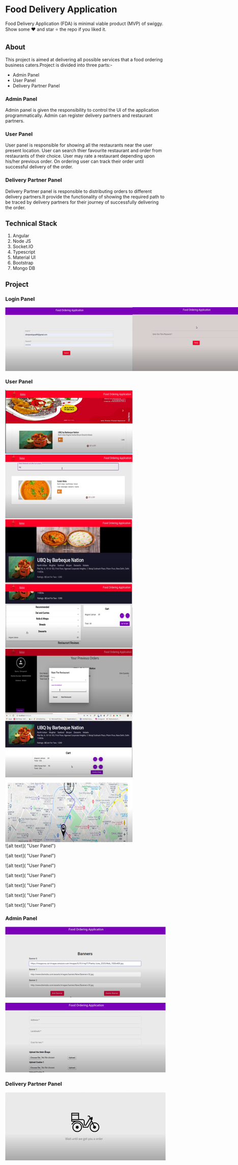 # Food Delivery Application
Food Delivery Application (FDA) is minimal viable product (MVP) of swiggy. Show some ❤️ and star ⭐ the repo if you liked it.

## About
This project is aimed at delivering all possible services that a food ordering business caters.Project is divided into three parts:-
* Admin Panel
* User Panel
* Delivery Partner Panel

### Admin Panel
Admin panel is given the responsibility to control the UI of the application programmatically. Admin can register delivery partners and restaurant partners.

### User Panel
User panel is responsible for showing all the restaurants near the user present location. User can search thier favourite restaurant and order from restaurants of their choice. User may rate a restaurant depending upon his/her previous order. On ordering user can track their order until successful delivery of the order.

### Delivery Partner Panel
Delivery Partner panel is responsible to distributing orders to different delivery partners.It provide the functionality of showing the required path to be traced by delivery partners for their journey of successfully delivering the order.

## Technical Stack
1. Angular
2. Node JS
3. Socket.IO
4. Typescript
5. Material UI
6. Bootstrap
7. Mongo DB

## Project 

### Login Panel

<div style="display:flex;justify-content:space-between;">
<img style="display:inline-block;" alt="Login Panel" src="https://github.com/shreyansh-goyal/Project-Snapshot/blob/main/Food_ordering_application/UserLogin.PNG" height="200" width="400"  />

<img style="display:inline-block;" alt="Login Panel" src="https://github.com/shreyansh-goyal/Project-Snapshot/blob/main/Food_ordering_application/UserLogin2.PNG" height="200" width="400"  />
</div>

### User Panel
<div>
<img style="display:inline-block;" alt="Login Panel" src="https://github.com/shreyansh-goyal/Project-Snapshot/blob/main/Food_ordering_application/MainPage.PNG" height="200" width="400"  />

<img style="display:inline-block;" alt="Login Panel" src="https://github.com/shreyansh-goyal/Project-Snapshot/blob/main/Food_ordering_application/SearchPage.PNG" height="200" width="400"  />

<img style="display:inline-block;" alt="Login Panel" src="https://github.com/shreyansh-goyal/Project-Snapshot/blob/main/Food_ordering_application/Restaurant_Page.PNG" height="200" width="400"  />

<img style="display:inline-block;" alt="Login Panel" src="https://github.com/shreyansh-goyal/Project-Snapshot/blob/main/Food_ordering_application/Restaurant_Page2.PNG" height="200" width="400"  />

<img style="display:inline-block;" alt="Login Panel" src="https://github.com/shreyansh-goyal/Project-Snapshot/blob/main/Food_ordering_application/Rating_Page.PNG" height="200" width="400"  />

<img style="display:inline-block;" alt="Login Panel" src="https://github.com/shreyansh-goyal/Project-Snapshot/blob/main/Food_ordering_application/Cart_Page.PNG" height="200" width="400"  />

<img style="display:inline-block;" alt="Login Panel" src="https://github.com/shreyansh-goyal/Project-Snapshot/blob/main/Food_ordering_application/Cart_Page3.PNG" height="200" width="400"  />

</div>
![alt text]( "User Panel")

![alt text]( "User Panel")

![alt text]( "User Panel")

![alt text]( "User Panel")

![alt text]( "User Panel")

![alt text]( "User Panel")

![alt text]( "User Panel")

### Admin Panel
![alt text](https://github.com/shreyansh-goyal/Project-Snapshot/blob/main/Food_ordering_application/Admin_Panel.PNG "Admin Panel")

![alt text](https://github.com/shreyansh-goyal/Project-Snapshot/blob/main/Food_ordering_application/Register_Restaurant.PNG "Admin Panel")

### Delivery Partner Panel
![alt text](https://github.com/shreyansh-goyal/Project-Snapshot/blob/main/Food_ordering_application/delivery%20Partner.PNG "Delivery Partner Panel")